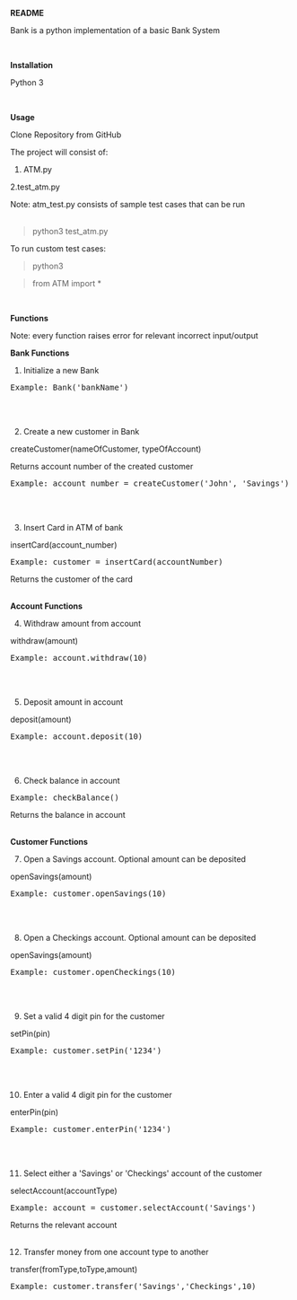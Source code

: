 **README**

Bank is a python implementation of a basic Bank System

</br>

**Installation**

Python 3

</br>

**Usage**

Clone Repository from GitHub

The project will consist of:

 1. ATM.py

 2.test\_atm.py

Note: atm\_test.py consists of sample test cases that can be run
</br></br>

>python3 test\_atm.py

To run custom test cases:

>python3

>from ATM import \*

> <call function>

</br>


**Functions**

Note: every function raises error for relevant incorrect input/output
</br>


**Bank Functions**

1. Initialize a new Bank

<pre>Example: Bank(&#39;bankName&#39;)</pre>
</br> </br>



2. Create a new customer in Bank

createCustomer(nameOfCustomer, typeOfAccount)

Returns account number of the created customer

<pre>Example: account_number = createCustomer(&#39;John&#39;, &#39;Savings&#39;)</pre>
</br></br>


3. Insert Card in ATM of bank

insertCard(account\_number)

<pre>Example: customer = insertCard(accountNumber)</pre>

Returns the customer of the card
</br></br>


**Account Functions**

4. Withdraw amount from account

withdraw(amount)

<pre>Example: account.withdraw(10)</pre>
</br></br>


5. Deposit amount in account

deposit(amount)

<pre>Example: account.deposit(10)</pre>
</br></br>


6. Check balance in account

<pre>Example: checkBalance()</pre>

Returns the balance in account
</br></br>


**Customer Functions**

7. Open a Savings account. Optional amount can be deposited

openSavings(amount)

<pre>Example: customer.openSavings(10)</pre>
</br></br>


8. Open a Checkings account. Optional amount can be deposited

openSavings(amount)

<pre>Example: customer.openCheckings(10)</pre>
</br></br>


9. Set a valid 4 digit pin for the customer

setPin(pin)

<pre>Example: customer.setPin(&#39;1234&#39;)</pre>
</br></br>


10. Enter a valid 4 digit pin for the customer

enterPin(pin)

<pre>Example: customer.enterPin(&#39;1234&#39;)</pre>
</br></br>


11. Select either a &#39;Savings&#39; or &#39;Checkings&#39; account of the customer

selectAccount(accountType)

<pre>Example: account = customer.selectAccount(&#39;Savings&#39;)</pre>

Returns the relevant account
</br></br>


12. Transfer money from one account type to another

transfer(fromType,toType,amount)

<pre>Example: customer.transfer(&#39;Savings&#39;,&#39;Checkings&#39;,10)</pre>
